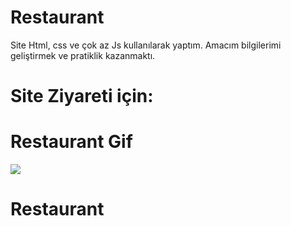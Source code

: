 # Restaurant

Site Html, css ve çok az Js kullanılarak yaptım. Amacım bilgilerimi geliştirmek ve pratiklik kazanmaktı.

# Site Ziyareti için:

# Restaurant Gif

![](/restaurant.gif)
# Restaurant
